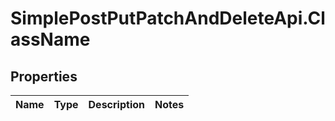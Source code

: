 # SimplePostPutPatchAndDeleteApi.ClassName

## Properties
Name | Type | Description | Notes
------------ | ------------- | ------------- | -------------


